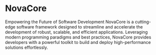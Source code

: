 # NovaCore
Empowering the Future of Software Development
NovaCore is a cutting-edge software framework designed to streamline and accelerate the development of robust, scalable, and efficient applications. Leveraging modern programming paradigms and best practices, NovaCore provides developers with a powerful toolkit to build and deploy high-performance solutions effortlessly.
